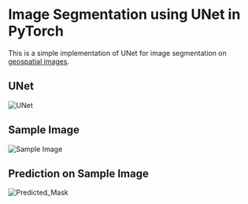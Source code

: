 # Image Segmentation using UNet in PyTorch
This is a simple implementation of UNet for image segmentation on [geospatial images](https://drive.google.com/file/d/1IVLVmB3wWKRGnQM7maKZPi6K-XYyzFZr/view). 

## UNet
![UNet](https://github.com/andrejw27/UNet-Image-Segmentation/blob/main/img/unet_img.png)

## Sample Image 
![Sample Image](https://github.com/andrejw27/UNet-Image-Segmentation/blob/main/img/geo_img_1.PNG)

## Prediction on Sample Image
![Predicted_Mask](https://github.com/andrejw27/UNet-Image-Segmentation/blob/main/img/geo_img_1_pred.PNG)
